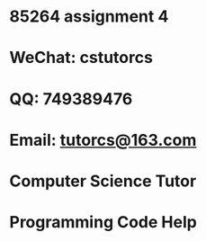 # 85264 assignment 4

# WeChat: cstutorcs

# QQ: 749389476

# Email: tutorcs@163.com

# Computer Science Tutor

# Programming Code Help
